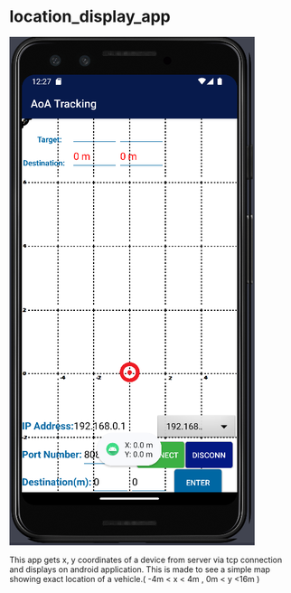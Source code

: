 # location_display_app


![Display](display.png) 

This app gets x, y coordinates of a device from server via tcp connection and displays  on android application.
This is made to see a simple map showing exact location of a vehicle.( -4m < x < 4m  , 0m < y <16m )
